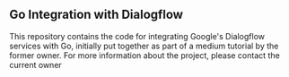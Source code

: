 ## Go Integration with Dialogflow
This repository contains the code for integrating Google's Dialogflow services with Go, initially put together as part of a medium tutorial by the former owner. For more information about the project, please contact the current owner